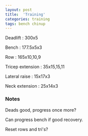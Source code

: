 ```yaml
---
layout: post
title:  'Training'
categories: training
tags: bench chinup
---
```


Deadlift  :  300x5

Bench : 177.5x5x3

Row : 165x10,10,9

Tricep extension  :  35x15,15,11

Lateral raise  :  15x17x3

Neck extension  :  25x14x3

### Notes

Deads good, progress once more?

Can progress bench if good recovery.

Reset rows and tri's?
